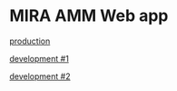 # MIRA AMM Web app

[production](https://mira.ly/)

[development #1](https://d2gdnex5lpr7h7.cloudfront.net)

[development #2](https://d17jjn01o0jguf.cloudfront.net)
